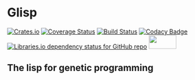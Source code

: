 # Glisp
[![Crates.io](https://img.shields.io/crates/dv/glisp.svg?colorB=yellow&label=Glisp%40latest)](https://crates.io/crates/glisp)
[![Coverage Status](https://coveralls.io/repos/github/jordanosborn/Glisp/badge.svg?branch=master)](https://coveralls.io/github/jordanosborn/Glisp?branch=master)
[![Build Status](https://travis-ci.com/jordanosborn/Glisp.svg?branch=master)](https://travis-ci.com/jordanosborn/Glisp)
[![Codacy Badge](https://api.codacy.com/project/badge/Grade/546837eb876347d1bddfbe39075df58c)](https://www.codacy.com/app/jordanosborn/Glisp?utm_source=github.com&amp;utm_medium=referral&amp;utm_content=jordanosborn/Glisp&amp;utm_campaign=Badge_Grade)
[![Libraries.io dependency status for GitHub repo](https://img.shields.io/librariesio/github/jordanosborn/glisp.svg)](https://libraries.io/github/jordanosborn/Glisp)
<a href="https://www.rust-lang.org"><img src="https://mir-s3-cdn-cf.behance.net/project_modules/disp/7df0bd42774743.57ee5f32bd76e.gif" width="64" height="32"/></a>

## The lisp for genetic programming
